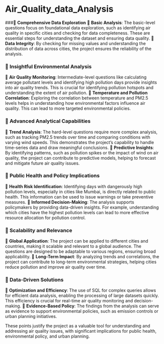 # Air_Quality_data_Analysis

###🌟 **Comprehensive Data Exploration**
   💠 **Basic Analysis**: The basic-level questions focus on foundational data exploration, such as identifying air quality in specific cities and checking for data completeness. These are essential steps for understanding the dataset and ensuring data quality.
   💠 **Data Integrity**: By checking for missing values and understanding the distribution of data across cities, the project ensures the reliability of the analysis.

### 🌟 **Insightful Environmental Analysis**
   💠 **Air Quality Monitoring**: Intermediate-level questions like calculating average pollutant levels and identifying high pollution days provide insights into air quality trends. This is crucial for identifying pollution hotspots and understanding the extent of air pollution.
   💠 **Temperature and Pollution Correlation**: Exploring the correlation between temperature and PM2.5 levels helps in understanding how environmental factors influence air quality. This can lead to more targeted environmental policies.

### 🌟 **Advanced Analytical Capabilities**
   💠 **Trend Analysis**: The hard-level questions require more complex analysis, such as tracking PM2.5 trends over time and comparing conditions with varying wind speeds. This demonstrates the project’s capability to handle time-series data and draw meaningful conclusions.
   💠 **Predictive Insights**: By identifying patterns, such as pollution spikes or the impact of wind on air quality, the project can contribute to predictive models, helping to forecast and mitigate future air quality issues.

### 🌟 **Public Health and Policy Implications**
   💠 **Health Risk Identification**: Identifying days with dangerously high pollution levels, especially in cities like Mumbai, is directly related to public health. This information can be used to issue warnings or take preventive measures.
   💠 **Informed Decision-Making**: The analysis supports policymakers by providing data-driven insights. For example, understanding which cities have the highest pollution levels can lead to more effective resource allocation for pollution control.

### 🌟 **Scalability and Relevance**
   💠 **Global Application**: The project can be applied to different cities and countries, making it scalable and relevant to a global audience. The questions are designed to be adaptable to various regions, ensuring broad applicability.
   💠 **Long-Term Impact**: By analyzing trends and correlations, the project can contribute to long-term environmental strategies, helping cities reduce pollution and improve air quality over time.

### 🌟 **Data-Driven Solutions**
   💠 **Optimization and Efficiency**: The use of SQL for complex queries allows for efficient data analysis, enabling the processing of large datasets quickly. This efficiency is crucial for real-time air quality monitoring and decision-making.
   💠 **Evidence-Based Policy**: The findings from the analysis can serve as evidence to support environmental policies, such as emission controls or urban planning initiatives.

These points justify the project as a valuable tool for understanding and addressing air quality issues, with significant implications for public health, environmental policy, and urban planning.
